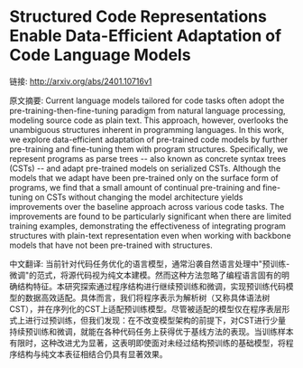 # Structured Code Representations Enable Data-Efficient Adaptation of Code Language Models

链接: http://arxiv.org/abs/2401.10716v1

原文摘要:
Current language models tailored for code tasks often adopt the
pre-training-then-fine-tuning paradigm from natural language processing,
modeling source code as plain text. This approach, however, overlooks the
unambiguous structures inherent in programming languages. In this work, we
explore data-efficient adaptation of pre-trained code models by further
pre-training and fine-tuning them with program structures. Specifically, we
represent programs as parse trees -- also known as concrete syntax trees (CSTs)
-- and adapt pre-trained models on serialized CSTs. Although the models that we
adapt have been pre-trained only on the surface form of programs, we find that
a small amount of continual pre-training and fine-tuning on CSTs without
changing the model architecture yields improvements over the baseline approach
across various code tasks. The improvements are found to be particularly
significant when there are limited training examples, demonstrating the
effectiveness of integrating program structures with plain-text representation
even when working with backbone models that have not been pre-trained with
structures.

中文翻译:
当前针对代码任务优化的语言模型，通常沿袭自然语言处理中"预训练-微调"的范式，将源代码视为纯文本建模。然而这种方法忽略了编程语言固有的明确结构特征。本研究探索通过程序结构进行继续预训练和微调，实现预训练代码模型的数据高效适配。具体而言，我们将程序表示为解析树（又称具体语法树CST），并在序列化的CST上适配预训练模型。尽管被适配的模型仅在程序表层形式上进行过预训练，但我们发现：在不改变模型架构的前提下，对CST进行少量持续预训练和微调，就能在各种代码任务上获得优于基线方法的表现。当训练样本有限时，这种改进尤为显著，这表明即使面对未经过结构预训练的基础模型，将程序结构与纯文本表征相结合仍具有显著效果。
